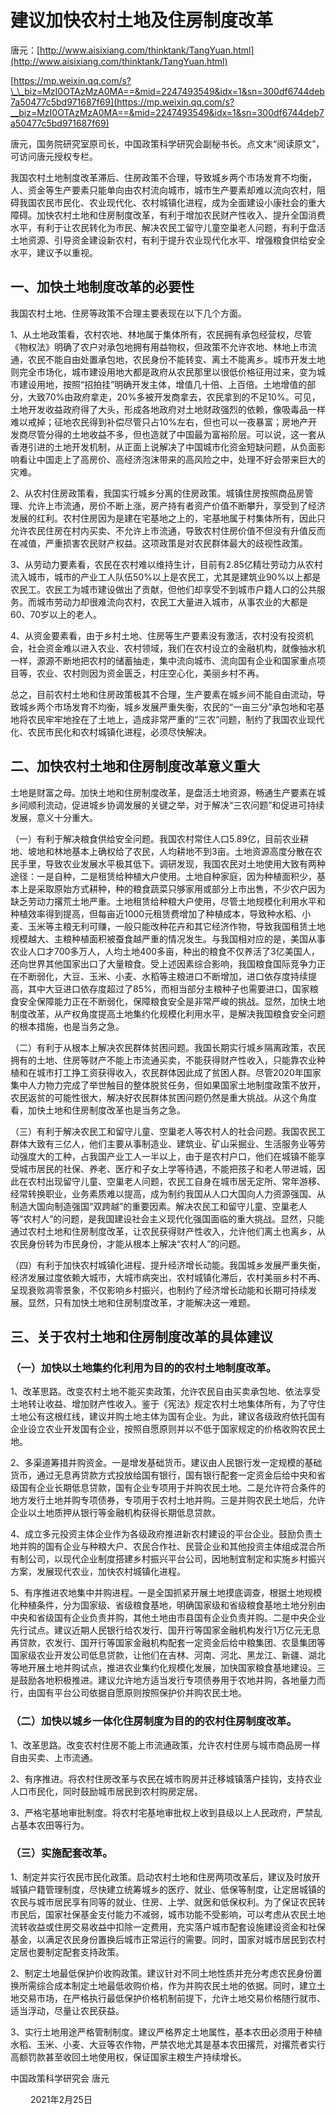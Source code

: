 # 建议加快农村土地及住房制度改革

唐元：[http://www.aisixiang.com/thinktank/TangYuan.html](http://www.aisixiang.com/thinktank/TangYuan.html)

  
[https://mp.weixin.qq.com/s?\_\_biz=MzI0OTAzMzA0MA==&mid=2247493549&idx=1&sn=300df6744deb7a50477c5bd971687f69](https://mp.weixin.qq.com/s?__biz=MzI0OTAzMzA0MA==&mid=2247493549&idx=1&sn=300df6744deb7a50477c5bd971687f69)



唐元，国务院研究室原司长，中国政策科学研究会副秘书长。点文末“阅读原文”，可访问唐元授权专栏。

我国农村土地制度改革滞后、住房政策不合理，导致城乡两个市场发育不均衡，人、资金等生产要素只能单向由农村流向城市，城市生产要素却难以流向农村，阻碍我国农民市民化、农业现代化、农村城镇化进程，成为全面建设小康社会的重大障碍。加快农村土地和住房制度改革，有利于增加农民财产性收入、提升全国消费水平，有利于让农民转化为市民、解决农民工留守儿童空巢老人问题，有利于盘活土地资源、引导资金建设新农村，有利于提升农业现代化水平、增强粮食供给安全水平，建议予以重视。

## **一、加快土地制度改革的必要性**

我国农村土地、住房等政策不合理主要表现在以下几个方面。

1、从土地政策看，农村农地、林地属于集体所有，农民拥有承包经营权，尽管《物权法》明确了农户对承包地拥有用益物权，但政策不允许农地、林地上市流通，农民不能自由处置承包地，农民身份不能转变、离土不能离乡。城市开发土地则完全市场化，城市建设用地大都是政府从农民那里以很低价格征用过来，变为城市建设用地，按照“招拍挂”明确开发主体，增值几十倍、上百倍。土地增值的部分，大致70%由政府拿走，20%多被开发商拿去，农民拿到的不足10%。可见，土地开发收益政府得了大头，形成各地政府对土地财政强烈的依赖，像吸毒品一样难以戒掉；征地农民得到补偿尽管只占10%左右，但也可以一夜暴富；房地产开发商尽管分得的土地收益不多，但也造就了中国最为富裕阶层。可以说，这一套从香港引进的土地开发机制，从正面上说解决了中国城市化资金短缺问题，从负面影响看让中国走上了高房价、高经济泡沫带来的高风险之中，处理不好会带来巨大的灾难。

2、从农村住房政策看，我国实行城乡分离的住房政策。城镇住房按照商品房管理、允许上市流通，房价不断上涨，房产持有者资产价值不断攀升，享受到了经济发展的红利。农村住房因为是建在宅基地之上的，宅基地属于村集体所有，因此只允许农民住房在村内买卖、不允许上市流通，导致农村住房价值不但没有升值反而在减值，严重损害农民财产权益。这项政策是对农民群体最大的歧视性政策。

3、从劳动力要素看，农民在农村难以维持生计，目前有2.85亿精壮劳动力从农村流入城市，城市的产业工人队伍50%以上是农民工，尤其是建筑业90%以上都是农民工。农民工为城市建设做出了贡献，但他们却享受不到城市户籍人口的公共服务。而城市劳动力却很难流向农村，农民工大量进入城市，从事农业的大都是60、70岁以上的老人。

4、从资金要素看，由于乡村土地、住房等生产要素没有激活，农村没有投资机会，社会资金难以进入农业、农村领域，我们在农村设立的金融机构，就像抽水机一样，源源不断地把农村的储蓄抽走，集中流向城市、流向国有企业和国家重点项目等，农业、农村则因为资金匮乏，村庄空心化，美丽乡村不再。

总之，目前农村土地和住房政策极其不合理，生产要素在城乡间不能自由流动，导致城乡两个市场发育不均衡，城乡发展严重失衡，农民的“一亩三分”承包地和宅基地将农民牢牢地拴在了土地上，造成非常严重的“三农”问题，制约了我国农业现代化、农民市民化和农村城镇化进程，必须尽快解决。

## **二、加快农村土地和住房制度改革意义重大**

土地是财富之母。加快土地和住房制度改革，是盘活土地资源，畅通生产要素在城乡间顺利流动，促进城乡协调发展的关键之举，对于解决“三农问题”和促进可持续发展，意义十分重大。

（一）有利于解决粮食供给安全问题。我国农村常住人口5.89亿，目前农业耕地、坡地和林地基本上确权给了农民，人均耕地不到3亩。土地资源高度分散在农民手里，导致农业发展水平极其低下。调研发现，我国农民对土地使用大致有两种途径：一是自种，二是租赁给种植大户使用。土地自种家庭，因为种植面积少，基本上是采取原始方式耕种，种的粮食蔬菜只够家用或部分上市出售，不少农户因为缺乏劳动力撂荒土地严重。土地租赁给种粮大户使用，尽管土地规模化利用水平和种植效率得到提高，但每亩近1000元租赁费增加了种植成本，导致种水稻、小麦、玉米等主粮无利可赚，一般只能改种花卉和其它经济作物，导致我国租赁土地规模越大、主粮种植面积被蚕食越严重的情况发生。与我国相对应的是，美国从事农业人口才700多万人，人均土地400多亩，种出的粮食不仅养活了3亿美国人，还向世界其他国家出口了大量粮食。受上述因素综合影响，我国粮食国际竞争力正在不断弱化，大豆、玉米、小麦、水稻等主粮进口不断增加，进口依存度持续提高，其中大豆进口依存度超过了85%，而相当部分主粮种子也需要进口，国家粮食安全保障能力正在不断弱化，保障粮食安全是非常严峻的挑战。显然，加快土地制度改革，从产权角度提高土地集约化规模化利用水平，是解决我国粮食安全问题的根本措施，也是当务之急。

（二）有利于从根本上解决农民群体贫困问题。我国长期实行城乡隔离政策，农民拥有的土地、住房等财产不能上市流通买卖，不能获得财产性收入，只能靠农业种植和在城市打工挣工资获得收入，农民群体因此成了贫困人群。尽管2020年国家集中人力物力完成了举世触目的整体脱贫任务，但如果国家土地制度政策不放开，农民返贫的可能性很大，解决好农民群体贫困问题仍然是重大挑战。从这个角度看，加快土地和住房制度改革也是当务之急。

（三）有利于解决农民工和留守儿童、空巢老人等农村人的社会问题。我国农民工群体大致有三亿人，他们主要从事制造业、建筑业、矿山采掘业、生活服务业等劳动强度大的工种，占我国产业工人一半以上，由于是农村户口，他们在城镇不能享受城市居民的社保、养老、医疗和子女上学等待遇，不能把孩子和老人带进城，因此在农村出现留守儿童、空巢老人问题，农民工自身在城市居无定所、常年游移、经常转换职业，业务素质难以提高，成为制约我国从人口大国向人力资源强国、从制造大国向制造强国“双跨越”的重要因素。解决农民工和留守儿童、空巢老人等“农村人”的问题，是我国建设社会主义现代化强国面临的重大挑战。显然，只能通过农村土地和住房制度改革，让农民获得财产性收入，允许他们离土也离乡，从农民身份转为市民身份，才能从根本上解决“农村人”的问题。

（四）有利于加快农村城镇化进程、提升经济增长动能。我国城乡发展严重失衡，经济发展过度依赖大城市，大城市病突出，农村城镇化滞后，农村美丽乡村不再、呈现衰败凋零景象，不仅影响乡村振兴，也制约了经济增长动能和长期可持续发展。显然，只有加快土地和住房制度改革，才能解决这一难题。

## **三、关于农村土地和住房制度改革的具体建议**

### （一）加快以土地集约化利用为目的的农村土地制度改革。

1、改革思路。改变农村土地不能买卖政策，允许农民自由买卖承包地、依法享受土地转让收益、增加财产性收入。鉴于《宪法》规定农村土地集体所有，为了守住土地公有这根红线，建议并购土地主体为国有企业。为此，建议各级政府依托国有企业设立农业开发国有企业，按照自愿原则并以不低于国家规定的价格收购农民土地。

2、多渠道筹措并购资金。一是增发基础货币。建议由人民银行发一定规模的基础货币，通过无息再贷款方式投放给国有银行，国有银行配套一定资金后给中央和省级国有企业长期低息贷款，国有企业专项用于并购农民土地。二是允许符合条件的地方发行土地并购专项债券，专项用于农村土地并购。三是并购农民土地后，允许企业以土地质押从银行等金融机构获得长期低息贷款。

4、成立多元投资主体企业作为各级政府推进新农村建设的平台企业。鼓励负责土地并购的国有企业与种粮大户、农民合作社、民营企业和其他投资主体组成混合所有制公司，以现代企业制度搭建乡村振兴平台公司，因地制宜制定和实施乡村振兴方案，发展现代农业，加快农村城镇化进程。

5、有序推进农地集中并购进程。一是全国抓紧开展土地摸底调查，根据土地规模化种植条件，分为国家级、省级粮食基地，明确国家级和省级粮食基地土地分别由中央和省级国有企业负责并购，其他土地由市县国有企业负责并购。二是中央企业先行试点。建议近期人民银行给农发行、国开行等国家金融机构发行1万亿元无息再贷款，农发行、国开行等国家金融机构配套一定资金后给中粮集团、农垦集团等国家级农业开发公司低息贷款，让他们在吉林、河南、河北、黑龙江、新疆、湖北等地开展土地并购试点，推进农业集约化规模化发展，加快国家粮食基地建设。三是鼓励各地积极推进。建议允许地方适当发行专项债券用于农地并购，各地量力而行，由国有平台公司依据自愿原则按照保护价并购农民土地。

### （二）加快以城乡一体化住房制度为目的的农村住房制度改革。

1、改革思路。改变农村住房不能上市流通政策，允许农村住房与城市商品房一样自由买卖、上市流通。

2、有序推进。将农村住房改革与农民在城市购房并迁移城镇落户挂钩，支持农业人口市民化，同时鼓励城市居民到农村购房定居。

3、严格宅基地审批制度。将农村宅基地审批权上收到县级以上人民政府，严禁乱占基本农田等行为。

### （三）实施配套改革。

1、制定并实行农民市民化政策。启动农村土地和住房两项改革后，建议及时放开城镇户籍管理制度，尽快建立统筹城乡的医疗、就业、低保等制度，让定居城镇的农民与城市居民享有同等的就业、住房、上学、就医和低保权利。为了保证农民转市民后，国家社保基金支付能力不减弱，城市功能不受影响，可以考虑从农民土地流转收益或住房交易收益中扣除一定费用，充实落户城市配套设施建设资金和社保基金，以满足农民身份置换后城市正常运行的需要。同时，国家对城市居民到农村定居也要制定配套支持政策。

2、制定土地最低保护价收购政策。建议针对不同土地性质并充分考虑农民身份置换所需综合成本制定土地最低收购价格，作为并购农民土地的依据。同时，建立土地交易市场，在严格执行最低保护价格机制前提下，允许土地交易价格随行就市、适当浮动，尽量让农民获益。

3、实行土地用途严格管制制度。建议严格界定土地属性，基本农田必须用于种植水稻、玉米、小麦、大豆等农作物，严禁农地尤其是基本农田撂荒，对撂荒者实行高额罚款甚至收回土地使用权，保证国家主粮生产持续增长。

 中国政策科学研究会  唐元

　　 2021年2月25日

